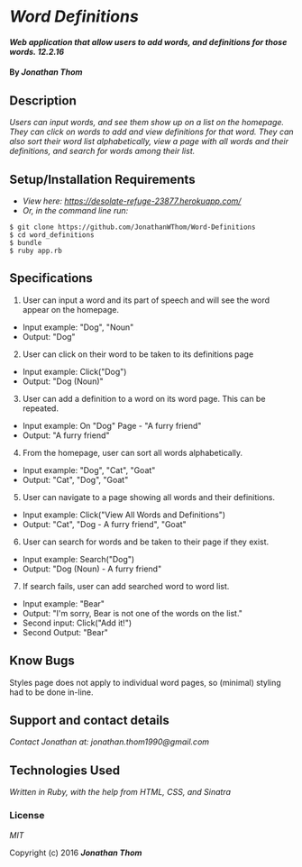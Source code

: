 # _Word Definitions_

#### _Web application that allow users to add words, and definitions for those words. 12.2.16_

#### By _**Jonathan Thom**_

## Description

_Users can input words, and see them show up on a list on the homepage. They can click on words to add and view definitions for that word. They can also sort their word list alphabetically, view a page with all words and their definitions, and search for words among their list._

## Setup/Installation Requirements

* _View here: https://desolate-refuge-23877.herokuapp.com/_
* _Or, in the command line run:_
```
$ git clone https://github.com/JonathanWThom/Word-Definitions
$ cd word_definitions
$ bundle
$ ruby app.rb
```

## Specifications
1. User can input a word and its part of speech and will see the word appear on the homepage.
  * Input example: "Dog", "Noun"
  * Output: "Dog"

2. User can click on their word to be taken to its definitions page
  * Input example: Click("Dog")
  * Output: "Dog (Noun)"

3. User can add a definition to a word on its word page. This can be repeated.
  * Input example: On "Dog" Page - "A furry friend"
  * Output: "A furry friend"

4. From the homepage, user can sort all words alphabetically.
  * Input example: "Dog", "Cat", "Goat"
  * Output: "Cat", "Dog", "Goat"

5. User can navigate to a page showing all words and their definitions.
  * Input example: Click("View All Words and Definitions")
  * Output: "Cat", "Dog - A furry friend", "Goat"

6. User can search for words and be taken to their page if they exist.
  * Input example: Search("Dog")
  * Output: "Dog (Noun) - A furry friend"

7. If search fails, user can add searched word to word list.
  * Input example: "Bear"
  * Output: "I'm sorry, Bear is not one of the words on the list."
  * Second input: Click("Add it!")
  * Second Output: "Bear"

## Know Bugs

Styles page does not apply to individual word pages, so (minimal) styling had to be done in-line.

## Support and contact details

_Contact Jonathan at: jonathan.thom1990@gmail.com_

## Technologies Used

_Written in Ruby, with the help from HTML, CSS, and Sinatra_

### License

*MIT*

Copyright (c) 2016 **_Jonathan Thom_**
